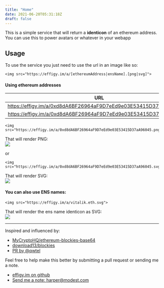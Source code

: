 ```yaml
---
title: "Home"
date: 2021-06-20T05:31:18Z
draft: false
---
```



This is a simple service that will return a **identicon** of an ethereum address. You can use this to power avatars or whatever in your webapp

## Usage

To use the service you just need to use the url in an image like so:

    <img src="https://effigy.im/a/[ethereumAddress|ensName].[png|svg]">


#### Using ethereum addresses

| URL | Image |
:-------------------------:|:-------------------------:
| https://effigy.im/a/0xd8dA6BF26964aF9D7eEd9e03E53415D37aA96045.png     | ![](/a/0xd8dA6BF26964aF9D7eEd9e03E53415D37aA96045.png)   |
| https://effigy.im/a/0xd8dA6BF26964aF9D7eEd9e03E53415D37aA96045.svg     | ![](/a/0xd8dA6BF26964aF9D7eEd9e03E53415D37aA96045.svg)   |



    <img src="https://effigy.im/a/0xd8dA6BF26964aF9D7eEd9e03E53415D37aA96045.png">

That will render PNG:\
![](/a/0xd8dA6BF26964aF9D7eEd9e03E53415D37aA96045.png)

or

    <img src="https://effigy.im/a/0xd8dA6BF26964aF9D7eEd9e03E53415D37aA96045.svg">

That will render SVG:\
![](/a/0xd8dA6BF26964aF9D7eEd9e03E53415D37aA96045.svg)

#### You can also use ENS names:


    <img src="https://effigy.im/a/vitalik.eth.svg">

That will render the ens name identicon as SVG:\
![](/a/vitalik.eth.svg)


* * * * *

Inspired and influenced by:

- [MyCryptoHQ/ethereum-blockies-base64](https://github.com/MyCryptoHQ/ethereum-blockies-base64)
- [download13/blockies](https://github.com/download13/blockies)
- [PR by @qwtel](https://github.com/download13/blockies/pull/12)


Feel free to help make this better by submitting a pull request or sending me a note.

-   [effigy.im on github](https://github.com/harperreed/effigy.im)
-   [Send me a note: harper@modest.com](mailto:harper@modest.com)

